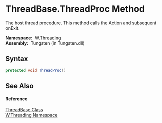 ThreadBase.ThreadProc Method
============================
  The host thread procedure. This method calls the Action and subsequent onExit.

  **Namespace:**  [W.Threading][1]  
  **Assembly:**  Tungsten (in Tungsten.dll)

Syntax
------

```csharp
protected void ThreadProc()
```


See Also
--------

#### Reference
[ThreadBase Class][2]  
[W.Threading Namespace][1]  

[1]: ../README.md
[2]: README.md